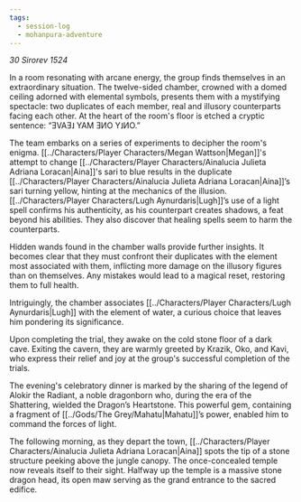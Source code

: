 ```yaml
---
tags:
  - session-log
  - mohanpura-adventure
---
```

*30 Sirorev 1524*

In a room resonating with arcane energy, the group finds themselves in an extraordinary situation. The twelve-sided chamber, crowned with a domed ceiling adorned with elemental symbols, presents them with a mystifying spectacle: two duplicates of each member, real and illusory counterparts facing each other. At the heart of the room's floor is etched a cryptic sentence: “ƎVAƎ˩ YAM ƎИO Y˩ИO.”

The team embarks on a series of experiments to decipher the room's enigma. [[../Characters/Player Characters/Megan Wattson|Megan]]'s attempt to change [[../Characters/Player Characters/Ainalucia Julieta Adriana Loracan|Aina]]'s sari to blue results in the duplicate [[../Characters/Player Characters/Ainalucia Julieta Adriana Loracan|Aina]]’s sari turning yellow, hinting at the mechanics of the illusion. [[../Characters/Player Characters/Lugh Aynurdaris|Lugh]]’s use of a light spell confirms his authenticity, as his counterpart creates shadows, a feat beyond his abilities. They also discover that healing spells seem to harm the counterparts.

Hidden wands found in the chamber walls provide further insights. It becomes clear that they must confront their duplicates with the element most associated with them, inflicting more damage on the illusory figures than on themselves. Any mistakes would lead to a magical reset, restoring them to full health.

Intriguingly, the chamber associates [[../Characters/Player Characters/Lugh Aynurdaris|Lugh]] with the element of water, a curious choice that leaves him pondering its significance.

Upon completing the trial, they awake on the cold stone floor of a dark cave. Exiting the cavern, they are warmly greeted by Krazik, Oko, and Kavi, who express their relief and joy at the group's successful completion of the trials.

The evening's celebratory dinner is marked by the sharing of the legend of Alokir the Radiant, a noble dragonborn who, during the era of the Shattering, wielded the Dragon’s Heartstone. This powerful gem, containing a fragment of [[../Gods/The Grey/Mahatu|Mahatu]]’s power, enabled him to command the forces of light.

The following morning, as they depart the town, [[../Characters/Player Characters/Ainalucia Julieta Adriana Loracan|Aina]] spots the tip of a stone structure peeking above the jungle canopy. The once-concealed temple now reveals itself to their sight. Halfway up the temple is a massive stone dragon head, its open maw serving as the grand entrance to the sacred edifice.